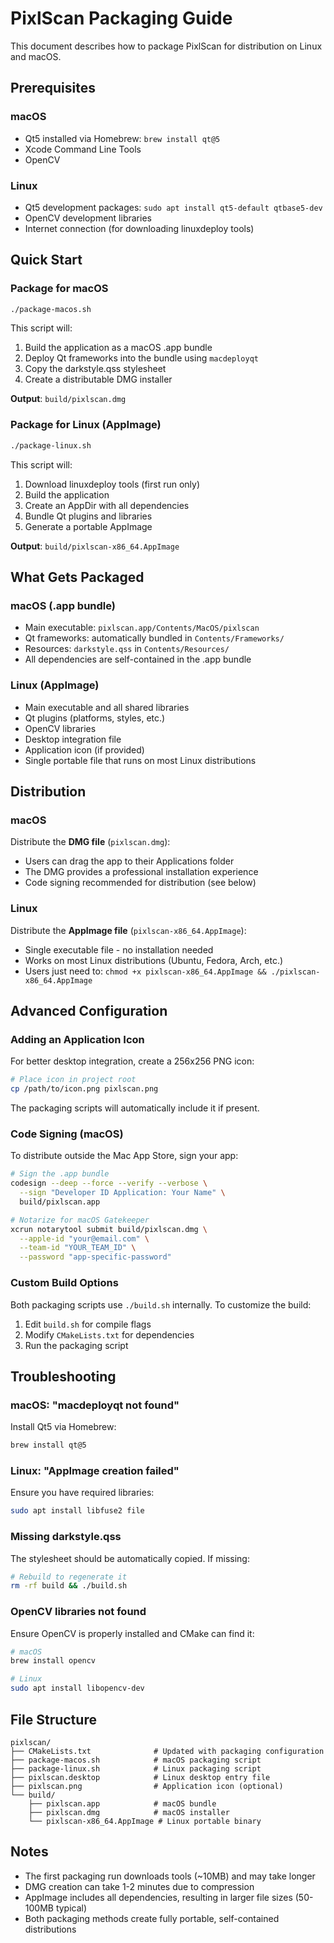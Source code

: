 # PixlScan Packaging Guide

This document describes how to package PixlScan for distribution on Linux and macOS.

## Prerequisites

### macOS
- Qt5 installed via Homebrew: `brew install qt@5`
- Xcode Command Line Tools
- OpenCV

### Linux
- Qt5 development packages: `sudo apt install qt5-default qtbase5-dev`
- OpenCV development libraries
- Internet connection (for downloading linuxdeploy tools)

## Quick Start

### Package for macOS

```bash
./package-macos.sh
```

This script will:
1. Build the application as a macOS .app bundle
2. Deploy Qt frameworks into the bundle using `macdeployqt`
3. Copy the darkstyle.qss stylesheet
4. Create a distributable DMG installer

**Output**: `build/pixlscan.dmg`

### Package for Linux (AppImage)

```bash
./package-linux.sh
```

This script will:
1. Download linuxdeploy tools (first run only)
2. Build the application
3. Create an AppDir with all dependencies
4. Bundle Qt plugins and libraries
5. Generate a portable AppImage

**Output**: `build/pixlscan-x86_64.AppImage`

## What Gets Packaged

### macOS (.app bundle)
- Main executable: `pixlscan.app/Contents/MacOS/pixlscan`
- Qt frameworks: automatically bundled in `Contents/Frameworks/`
- Resources: `darkstyle.qss` in `Contents/Resources/`
- All dependencies are self-contained in the .app bundle

### Linux (AppImage)
- Main executable and all shared libraries
- Qt plugins (platforms, styles, etc.)
- OpenCV libraries
- Desktop integration file
- Application icon (if provided)
- Single portable file that runs on most Linux distributions

## Distribution

### macOS
Distribute the **DMG file** (`pixlscan.dmg`):
- Users can drag the app to their Applications folder
- The DMG provides a professional installation experience
- Code signing recommended for distribution (see below)

### Linux
Distribute the **AppImage file** (`pixlscan-x86_64.AppImage`):
- Single executable file - no installation needed
- Works on most Linux distributions (Ubuntu, Fedora, Arch, etc.)
- Users just need to: `chmod +x pixlscan-x86_64.AppImage && ./pixlscan-x86_64.AppImage`

## Advanced Configuration

### Adding an Application Icon

For better desktop integration, create a 256x256 PNG icon:

```bash
# Place icon in project root
cp /path/to/icon.png pixlscan.png
```

The packaging scripts will automatically include it if present.

### Code Signing (macOS)

To distribute outside the Mac App Store, sign your app:

```bash
# Sign the .app bundle
codesign --deep --force --verify --verbose \
  --sign "Developer ID Application: Your Name" \
  build/pixlscan.app

# Notarize for macOS Gatekeeper
xcrun notarytool submit build/pixlscan.dmg \
  --apple-id "your@email.com" \
  --team-id "YOUR_TEAM_ID" \
  --password "app-specific-password"
```

### Custom Build Options

Both packaging scripts use `./build.sh` internally. To customize the build:

1. Edit `build.sh` for compile flags
2. Modify `CMakeLists.txt` for dependencies
3. Run the packaging script

## Troubleshooting

### macOS: "macdeployqt not found"

Install Qt5 via Homebrew:
```bash
brew install qt@5
```

### Linux: "AppImage creation failed"

Ensure you have required libraries:
```bash
sudo apt install libfuse2 file
```

### Missing darkstyle.qss

The stylesheet should be automatically copied. If missing:
```bash
# Rebuild to regenerate it
rm -rf build && ./build.sh
```

### OpenCV libraries not found

Ensure OpenCV is properly installed and CMake can find it:
```bash
# macOS
brew install opencv

# Linux
sudo apt install libopencv-dev
```

## File Structure

```
pixlscan/
├── CMakeLists.txt              # Updated with packaging configuration
├── package-macos.sh            # macOS packaging script
├── package-linux.sh            # Linux packaging script
├── pixlscan.desktop            # Linux desktop entry file
├── pixlscan.png                # Application icon (optional)
└── build/
    ├── pixlscan.app            # macOS bundle
    ├── pixlscan.dmg            # macOS installer
    └── pixlscan-x86_64.AppImage # Linux portable binary
```

## Notes

- The first packaging run downloads tools (~10MB) and may take longer
- DMG creation can take 1-2 minutes due to compression
- AppImage includes all dependencies, resulting in larger file sizes (50-100MB typical)
- Both packaging methods create fully portable, self-contained distributions

